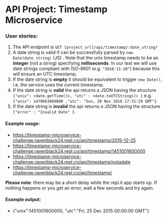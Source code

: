 
# API Project: Timestamp Microservice

### User stories:

1. The API endpoint is `GET [project_url]/api/timestamp/:date_string?`
2. A date string is valid if can be successfully parsed by `new Date(date_string)` (JS) . Note that the unix timestamp needs to be an **integer** (not a string) specifying **milliseconds**. In our test we will use date strings compliant with ISO-8601 (e.g. `"2016-11-20"`) because this will ensure an UTC timestamp.
3. If the date string is **empty** it should be equivalent to trigger `new Date()`, i.e. the service uses the current timestamp.
4. If the date string is **valid** the api returns a JSON having the structure 
`{"unix": <date.getTime()>, "utc" : <date.toUTCString()> }`
e.g. `{"unix": 1479663089000 ,"utc": "Sun, 20 Nov 2016 17:31:29 GMT"}`.
5. If the date string is **invalid** the api returns a JSON having the structure `{"error" : "Invalid Date" }`.

#### Example usage:
* https://timestamp-microservice-challenge.ravenblack24.repl.co/api/timestamp/2015-12-25
* https://timestamp-microservice-challenge.ravenblack24.repl.co/api/timestamp/1451001600000
* https://timestamp-microservice-challenge.ravenblack24.repl.co/api/timestamp/notadate
* https://timestamp-microservice-challenge.ravenblack24.repl.co/api/timestamp/

**Please note**: there may be a short delay while the repl.it app starts up.  If nothing happens or you get an error, wait a few seconds and try again.

#### Example output:
* {"unix":1451001600000, "utc":"Fri, 25 Dec 2015 00:00:00 GMT"}
